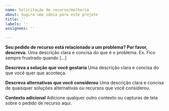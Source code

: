 ```yaml
---
name: Solicitação de recurso/melhoria
about: Sugira uma ideia para este projeto
title: ''
labels: ''
assignees: ''

---
```


**Seu pedido de recurso está relacionado a um problema? Por favor, descreva.**
Uma descrição clara e concisa do que é o problema. Ex. Fico sempre frustrado quando [...]

**Descreva a solução que você gostaria**
Uma descrição clara e concisa do que você quer que aconteça.

**Descreva alternativas que você considerou**
Uma descrição clara e concisa de quaisquer soluções alternativas ou recursos que você considerou.

**Contexto adicional**
Adicione qualquer outro contexto ou capturas de tela sobre o pedido de recurso aqui.
